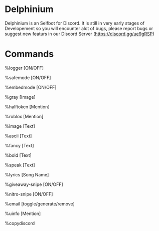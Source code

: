 # Delphinium
Delphinium is an Selfbot for Discord.
It is still in very early stages of Developement so you will encounter alot of bugs, please report bugs or suggest new featurs in our Discord Server (https://discord.gg/ue9gRSP)

# Commands
%logger [ON/OFF]

%safemode [ON/OFF]

%embedmode [ON/OFF]

%gray [Image]

%halftoken [Mention]

%roblox [Mention]

%image [Text]

%ascii [Text]

%fancy [Text]

%bold [Text]

%speak [Text]

%lyrics [Song Name]

%giveaway-snipe [ON/OFF]

%nitro-snipe [ON/OFF]

%email [toggle/generate/remove]

%uinfo [Mention]

%copydiscord
